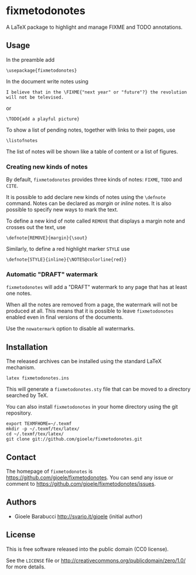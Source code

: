 fixmetodonotes
==============

A LaTeX package to highlight and manage FIXME and TODO annotations.


Usage
-----

In the preamble add

    \usepackage{fixmetodonotes}

In the document write notes using

    I believe that in the \FIXME{"next year" or "future"?} the revolution
    will not be televised.

or

    \TODO{add a playful picture}

To show a list of pending notes, together with links to their pages, use

    \listofnotes

The list of notes will be shown like a table of content or a list of figures.


### Creating new kinds of notes

By default, `fixmetodonotes` provides three kinds of notes: `FIXME`, `TODO` and
`CITE`.

It is possible to add declare new kinds of notes using the `\defnote`
command. Notes can be declared as _margin_ or _inline_ notes. It is also
possible to specify new ways to mark the text.

To define a new kind of note called `REMOVE` that displays a margin note
and crosses out the text, use

    \defnote{REMOVE}{margin}{\sout}

Similarly, to define a red highlight marker `STYLE` use

    \defnote{STYLE}{inline}{\NOTES@colorline{red}}


### Automatic "DRAFT" watermark

`fixmetodonotes` will add a "DRAFT" watermark to any page that has at least
one notes.

When all the notes are removed from a page, the watermark will not be produced
at all. This means that it is possible to leave `fixmetodonotes` enabled even
in final versions of the documents.

Use the `nowatermark` option to disable all watermarks.


Installation
------------

The released archives can be installed using the standard LaTeX mechanism.

    latex fixmetodonotes.ins

This will generate a `fixmetodonotes.sty` file that can be moved to a
directory searched by TeX.

You can also install `fixmetodonotes` in your home directory using the
git repository.

    export TEXMFHOME=~/.texmf
    mkdir -p ~/.texmf/tex/latex/
    cd ~/.texmf/tex/latex/
    git clone git://github.com/gioele/fixmetodonotes.git


Contact
-------

The homepage of `fixmetodonotes` is <https://github.com/gioele/fixmetodonotes>.
You can send any issue or comment to <https://github.com/gioele/fixmetodonotes/issues>.


Authors
-------

* Gioele Barabucci <http://svario.it/gioele> (initial author)


License
-------

This is free software released into the public domain (CC0 license).

See the `LICENSE` file or <http://creativecommons.org/publicdomain/zero/1.0/>
for more details.
